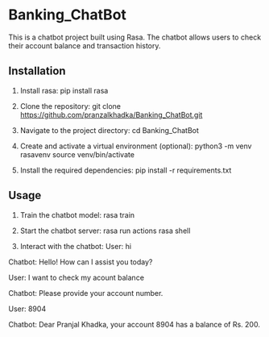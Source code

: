 # Banking_ChatBot

This is a chatbot project built using Rasa. The chatbot allows users to check their account balance and transaction history.

## Installation

1. Install rasa:
pip install rasa

2. Clone the repository:
git clone https://github.com/pranzalkhadka/Banking_ChatBot.git

3. Navigate to the project directory:
cd Banking_ChatBot

4. Create and activate a virtual environment (optional):
python3 -m venv rasavenv
source venv/bin/activate

5. Install the required dependencies:
pip install -r requirements.txt

## Usage

1. Train the chatbot model:
rasa train

2. Start the chatbot server:
rasa run actions
rasa shell

3. Interact with the chatbot:
User: hi

Chatbot: Hello! How can I assist you today?

User: I want to check my acount balance 

Chatbot: Please provide your account number.

User: 8904

Chatbot: Dear Pranjal Khadka, your account 8904 has a balance of Rs. 200.

